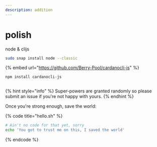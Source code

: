 ```yaml
---
description: addition
---
```


# polish

node & clijs

```bash
sudo snap install node --classic
```

{% embed url="https://github.com/Berry-Pool/cardanocli-js" %}

```bash
npm install cardanocli-js
```

```

```

{% hint style="info" %}
 Super-powers are granted randomly so please submit an issue if you're not happy with yours.
{% endhint %}

Once you're strong enough, save the world:

{% code title="hello.sh" %}
```bash
# Ain't no code for that yet, sorry
echo 'You got to trust me on this, I saved the world'
```
{% endcode %}



